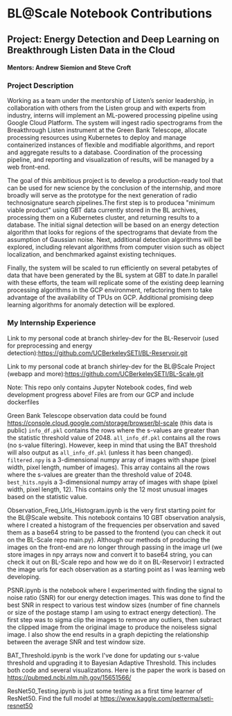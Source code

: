 # BL@Scale Notebook Contributions
## Project: Energy Detection and Deep Learning on Breakthrough Listen Data in the Cloud
#### Mentors: Andrew Siemion and Steve Croft

### Project Description
Working as a team under the
mentorship of Listen’s senior leadership, in collaboration with others from the Listen group and with experts from industry, interns will implement an ML-powered processing pipeline using Google Cloud Platform. The system will ingest radio spectrograms from the Breakthrough Listen instrument at the Green Bank Telescope, allocate processing resources using Kubernetes to deploy and manage containerized instances of flexible and modifiable algorithms, and report and aggregate results to a database. Coordination of the processing pipeline, and reporting and visualization of results, will be managed by a web front-end.

The goal of this ambitious project is to develop a production-ready tool that can be used for new science by the conclusion of the internship, and more broadly will serve as the prototype for the next generation of radio technosignature search pipelines.The first step is to producea "minimum viable product" using GBT data currently stored in the BL archives, processing them on a Kubernetes cluster, and returning results to a database. The initial signal detection will be based on an energy detection algorithm that looks for regions of the spectrograms that deviate from the assumption of Gaussian noise. Next, additional detection
algorithms will be explored, including relevant algorithms from computer vision such as object localization, and benchmarked against existing techniques. 

Finally, the system will be scaled to run efficiently on several petabytes of data that have been generated by the BL system at GBT to date.In parallel with these
efforts, the team will replicate some of the existing deep learning processing algorithms in the GCP environment, refactoring them to take advantage of the
availability of TPUs on GCP. Additional promising deep learning algorithms for anomaly detection will be explored.

### My Internship Experience
Link to my personal code at branch shirley-dev for the BL-Reservoir (used for preprocessing and energy detection):https://github.com/UCBerkeleySETI/BL-Reservoir.git <br />

Link to my personal code at branch shirley-dev for the BL@Scale Project (webapp and more):https://github.com/UCBerkeleySETI/BL-Scale.git <br />

Note: This repo only contains Jupyter Notebook codes, find web development progress above! Files are from our GCP and include dockerfiles

Green Bank Telescope observation data could be found https://console.cloud.google.com/storage/browser/bl-scale (this data is public)
```info_df.pkl``` contains the rows where the s-values are greater than the statistic threshold value of 2048. ```all_info_df.pkl``` contains all the rows (no s-value filtering). However, keep in mind that using the BAT threshold will also output as ```all_info_df.pkl``` (unless it has been changed). ```filtered.npy``` is a 3-dimensional numpy array of images with shape (pixel width, pixel length, number of images). This array contains all the rows where the s-values are greater than the threshold value of 2048. ```best_hits.npy```is a 3-dimensional numpy array of images with shape (pixel width, pixel length, 12). This contains only the 12 most unusual images based on the statistic value.

Observation_Freq_Urls_Histogram.ipynb is the very first starting point for the BL@Scale website. This notebook contains 10 GBT observation analysis, where I created a histogram of the frequencies per observation and saved them as a base64 string to be passed to the frontend (you can check it out on the BL-Scale repo main.py). Although our methods of producing the images on the front-end are no longer through passing in the image url (we store images in npy arrays now and convert it to base64 string, you can check it out on BL-Scale repo and how we do it on BL-Reservoir) I extracted the image urls for each observation as a starting point as I was learning web developing.

PSNR.ipynb is the notebook where I experimented with finding the signal to noise ratio (SNR) for our energy detection images. This was done to find the best SNR in respect to various test window sizes (number of fine channels or size of the postage stamp I am using to extract energy detection). The first step was to sigma clip the images to remove any outliers, then subract the clipped image from the original image to produce the noiseless signal image. I also show the end results in a graph depicting the relationship between the average SNR and test window size.

BAT_Threshold.ipynb is the work I've done for updating our s-value threshold and upgrading it to Bayesian Adaptive Threshold. This includes both code and several visualizations. Here is the paper the work is based on
https://pubmed.ncbi.nlm.nih.gov/15651566/

ResNet50_Testing.ipynb is just some testing as a first time learner of ResNet50. Find the full model at https://www.kaggle.com/petterma/seti-resnet50
